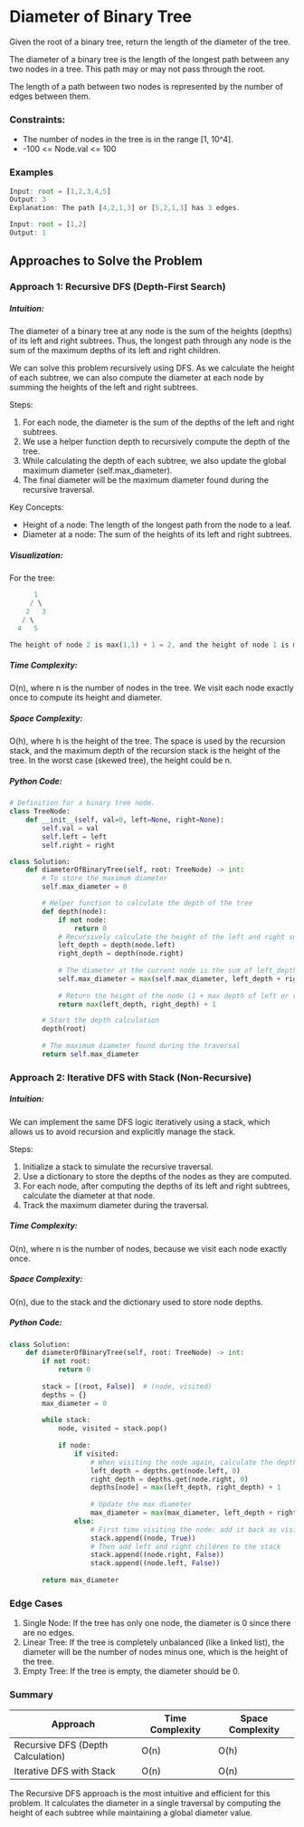 # Diameter of Binary Tree
Given the root of a binary tree, return the length of the diameter of the tree.

The diameter of a binary tree is the length of the longest path between any two nodes in a tree. This path may or may not pass through the root.

The length of a path between two nodes is represented by the number of edges between them.

### Constraints:
- The number of nodes in the tree is in the range [1, 10^4].
- -100 <= Node.val <= 100

### Examples
```javascript
Input: root = [1,2,3,4,5]
Output: 3
Explanation: The path [4,2,1,3] or [5,2,1,3] has 3 edges.

Input: root = [1,2]
Output: 1
```

## Approaches to Solve the Problem
### Approach 1: Recursive DFS (Depth-First Search)
##### Intuition:
The diameter of a binary tree at any node is the sum of the heights (depths) of its left and right subtrees. Thus, the longest path through any node is the sum of the maximum depths of its left and right children.

We can solve this problem recursively using DFS. As we calculate the height of each subtree, we can also compute the diameter at each node by summing the heights of the left and right subtrees.

Steps:
1. For each node, the diameter is the sum of the depths of the left and right subtrees.
2. We use a helper function depth to recursively compute the depth of the tree.
3. While calculating the depth of each subtree, we also update the global maximum diameter (self.max_diameter).
4. The final diameter will be the maximum diameter found during the recursive traversal.

Key Concepts:
- Height of a node: The length of the longest path from the node to a leaf.
- Diameter at a node: The sum of the heights of its left and right subtrees.
##### Visualization:
For the tree:

```rust
      1
     / \
    2   3
   / \
  4   5

The height of node 2 is max(1,1) + 1 = 2, and the height of node 1 is max(2,1) + 1 = 3. The diameter at node 1 is 2 + 1 = 3, which is the longest path in the tree.  
```
##### Time Complexity:
O(n), where n is the number of nodes in the tree. We visit each node exactly once to compute its height and diameter.
##### Space Complexity:
O(h), where h is the height of the tree. The space is used by the recursion stack, and the maximum depth of the recursion stack is the height of the tree. In the worst case (skewed tree), the height could be n.
##### Python Code:
```python
# Definition for a binary tree node.
class TreeNode:
    def __init__(self, val=0, left=None, right=None):
        self.val = val
        self.left = left
        self.right = right

class Solution:
    def diameterOfBinaryTree(self, root: TreeNode) -> int:
        # To store the maximum diameter
        self.max_diameter = 0

        # Helper function to calculate the depth of the tree
        def depth(node):
            if not node:
                return 0
            # Recursively calculate the height of the left and right subtrees
            left_depth = depth(node.left)
            right_depth = depth(node.right)
            
            # The diameter at the current node is the sum of left_depth and right_depth
            self.max_diameter = max(self.max_diameter, left_depth + right_depth)
            
            # Return the height of the node (1 + max depth of left or right subtree)
            return max(left_depth, right_depth) + 1

        # Start the depth calculation
        depth(root)
        
        # The maximum diameter found during the traversal
        return self.max_diameter
```
### Approach 2: Iterative DFS with Stack (Non-Recursive)
##### Intuition:
We can implement the same DFS logic iteratively using a stack, which allows us to avoid recursion and explicitly manage the stack.

Steps:
1. Initialize a stack to simulate the recursive traversal.
2. Use a dictionary to store the depths of the nodes as they are computed.
3. For each node, after computing the depths of its left and right subtrees, calculate the diameter at that node.
4. Track the maximum diameter during the traversal.
##### Time Complexity:
O(n), where n is the number of nodes, because we visit each node exactly once.
##### Space Complexity:
O(n), due to the stack and the dictionary used to store node depths.
##### Python Code:
```python
class Solution:
    def diameterOfBinaryTree(self, root: TreeNode) -> int:
        if not root:
            return 0
        
        stack = [(root, False)]  # (node, visited)
        depths = {}
        max_diameter = 0
        
        while stack:
            node, visited = stack.pop()
            
            if node:
                if visited:
                    # When visiting the node again, calculate the depth
                    left_depth = depths.get(node.left, 0)
                    right_depth = depths.get(node.right, 0)
                    depths[node] = max(left_depth, right_depth) + 1
                    
                    # Update the max diameter
                    max_diameter = max(max_diameter, left_depth + right_depth)
                else:
                    # First time visiting the node: add it back as visited
                    stack.append((node, True))
                    # Then add left and right children to the stack
                    stack.append((node.right, False))
                    stack.append((node.left, False))
        
        return max_diameter
```
### Edge Cases
1. Single Node: If the tree has only one node, the diameter is 0 since there are no edges.
2. Linear Tree: If the tree is completely unbalanced (like a linked list), the diameter will be the number of nodes minus one, which is the height of the tree.
3. Empty Tree: If the tree is empty, the diameter should be 0.
### Summary
| Approach                         | Time Complexity | Space Complexity |
|-----------------------------------|-----------------|------------------|
| Recursive DFS (Depth Calculation)			      | O(n)      | O(h)             |
| Iterative DFS with Stack			      | O(n)      | O(n)             |

The Recursive DFS approach is the most intuitive and efficient for this problem. It calculates the diameter in a single traversal by computing the height of each subtree while maintaining a global diameter value.